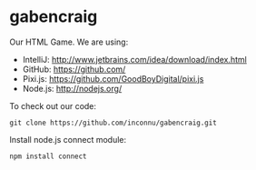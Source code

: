 gabencraig
==========

Our HTML Game.  We are using:

  * IntelliJ: http://www.jetbrains.com/idea/download/index.html
  * GitHub:  https://github.com/
  * Pixi.js:  https://github.com/GoodBoyDigital/pixi.js
  * Node.js:  http://nodejs.org/

To check out our code:

`git clone https://github.com/inconnu/gabencraig.git`

Install node.js connect module:

`npm install connect`


